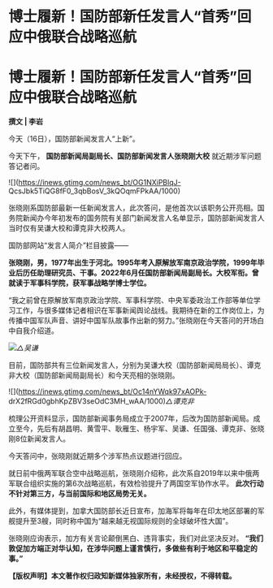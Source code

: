 # 博士履新！国防部新任发言人“首秀”回应中俄联合战略巡航

# 博士履新！国防部新任发言人“首秀”回应中俄联合战略巡航

**撰文 | 李岩**

今天（16日），国防部新闻发言人“上新”。

今天下午， **国防部新闻局副局长、国防部新闻发言人张晓刚大校** 就近期涉军问题答记者问。

![](https://inews.gtimg.com/news_bt/OG1NXiPBlqJ-
QcsJbk5TiQG8fF0_3qbBosV_3kQOqmFPkAA/1000)

张晓刚系国防部最新一任新闻发言人，此次答问，是他首次以该职务公开亮相。国务院新闻办今年初发布的国务院有关部门新闻发言人名单显示，国防部新闻发言人当时仅有吴谦大校和谭克非大校两人。

国防部网站“发言人简介”栏目披露——

**张晓刚，男，1977年出生于河北。1995年考入原解放军南京政治学院，1999年毕业后历任助理研究员、干事。2022年6月任国防部新闻局副局长。大校军衔。曾就读于军事科学院，获军事战略学博士学位。**

“我之前曾在原解放军南京政治学院、军事科学院、中央军委政治工作部等单位学习工作，与很多媒体记者相识在军事新闻舆论战线。我期待在新的工作岗位上，为传播中国军队声音、讲好中国军队故事作出新的努力。”张晓刚在今天答问的开场白中自我介绍道。

![](https://inews.gtimg.com/news_bt/OqY3ch8qCgklQZhH9YLTsi45nsU3L504rGZ0ox6UXPemcAA/1000)_△吴谦_

目前，国防部共有三位新闻发言人，分别为吴谦大校（国防部新闻局局长）、谭克非大校（国防部新闻局副局长）和今天亮相的张晓刚。

![](https://inews.gtimg.com/news_bt/Oc14nYWqk97xAOPk-
drX2fRGd0gbhKpZBV3seOdC3MH_wAA/1000)_△谭克非_

梳理公开资料显示，国防部新闻事务局成立于2007年，后改为国防部新闻局。成立至今，先后有胡昌明、黄雪平、耿雁生、杨宇军、吴谦、任国强、谭克非、张晓刚8位新闻发言人。

今天答问中，张晓刚就近期多个涉军热点议题进行回应。

就日前中俄两军联合空中战略巡航，张晓刚介绍称，此次系自2019年以来中俄两军联合组织实施的第6次战略巡航，有效检验提升了两国空军协作水平。
**此次行动不针对第三方，与当前国际和地区局势无关。**

此外，有媒体提到，加拿大国防部长近日宣布，加海军将每年在印太地区部署的军舰提升至3艘，同时称中国为“越来越无视国际规则的全球破坏性大国”。

张晓刚应询表示，加方有关言论颠倒黑白、违背事实，我们对此坚决反对。
**“我们敦促加方端正对华认知，在涉华问题上谨言慎行，多做些有利于地区和平稳定的事。”**

**【版权声明】本文著作权归政知新媒体独家所有，未经授权，不得转载。**

